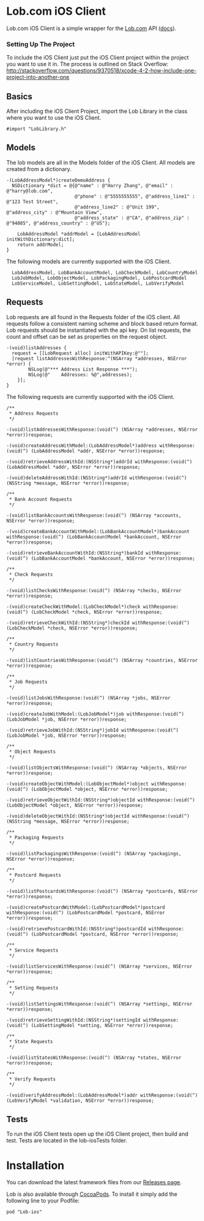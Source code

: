 Lob.com iOS Client
==================

Lob.com iOS Client is a simple wrapper for the [Lob.com](https://www.lob.com) API ([docs](https://www.lob.com/docs)).

### Setting Up The Project

To include the iOS Client just put the iOS Client project within the project you want to use it in. The process is outlined on Stack Overflow:
http://stackoverflow.com/questions/9370518/xcode-4-2-how-include-one-project-into-another-one

Basics
------
After including the iOS Client Project, import the Lob Library in the class where you want to use the iOS Client.

```objc
#import "LobLibrary.h"
```

Models
---------
The lob models are all in the Models folder of the iOS Client. All models are created from a dictionary.

```objc
-(LobAddressModel*)createDemoAddress {
  NSDictionary *dict = @{@"name" : @"Harry Zhang", @"email" : @"harry@lob.com",
                         @"phone" : @"5555555555", @"address_line1" : @"123 Test Street",
                         @"address_line2" : @"Unit 199", @"address_city" : @"Mountain View",
                         @"address_state" : @"CA", @"address_zip" : @"94085", @"address_country" : @"US"};
    
    LobAddressModel *addrModel = [LobAddressModel initWithDictionary:dict];
    return addrModel;
}
```

The following models are currently supported with the iOS Client.

```objc
  LobAddressModel, LobBankAccountModel, LobCheckModel, LobCountryModel
  LobJobModel, LobObjectModel, LobPackagingModel, LobPostcardModel
  LobServiceModel, LobSettingModel, LobStateModel, LobVerifyModel
```

Requests
---------
Lob requests are all found in the Requests folder of the iOS client. All requests follow a consistent naming scheme and block based return format. Lob requests should be instantiated with the api key. On list requests, the count and offset can be set as properties on the request object.

```objc
-(void)listAddresses {
  request = [[LobRequest alloc] initWithAPIKey:@""];
  [request listAddressesWithResponse:^(NSArray *addresses, NSError *error) {
        NSLog(@"*** Address List Response ***");
        NSLog(@"    Addresses: %@",addresses);
    }];
}
```

The following requests are currently supported with the iOS Client.

```objc
/**
 * Address Requests
 */

-(void)listAddressesWithResponse:(void(^) (NSArray *addresses, NSError *error))response;

-(void)createAddressWithModel:(LobAddressModel*)address withResponse:(void(^) (LobAddressModel *addr, NSError *error))response;

-(void)retrieveAddressWithId:(NSString*)addrId withResponse:(void(^) (LobAddressModel *addr, NSError *error))response;

-(void)deleteAddressWithId:(NSString*)addrId withResponse:(void(^) (NSString *message, NSError *error))response;

/**
 * Bank Account Requests
 */

-(void)listBankAccountsWithResponse:(void(^) (NSArray *accounts, NSError *error))response;

-(void)createBankAccountWithModel:(LobBankAccountModel*)bankAccount withResponse:(void(^) (LobBankAccountModel *bankAccount, NSError *error))response;

-(void)retrieveBankAccountWithId:(NSString*)bankId withResponse:(void(^) (LobBankAccountModel *bankAccount, NSError *error))response;

/**
 * Check Requests
 */

-(void)listChecksWithResponse:(void(^) (NSArray *checks, NSError *error))response;

-(void)createCheckWithModel:(LobCheckModel*)check withResponse:(void(^) (LobCheckModel *check, NSError *error))response;

-(void)retrieveCheckWithId:(NSString*)checkId withResponse:(void(^) (LobCheckModel *check, NSError *error))response;

/**
 * Country Requests
 */

-(void)listCountriesWithResponse:(void(^) (NSArray *countries, NSError *error))response;

/**
 * Job Requests
 */

-(void)listJobsWithResponse:(void(^) (NSArray *jobs, NSError *error))response;

-(void)createJobWithModel:(LobJobModel*)job withResponse:(void(^) (LobJobModel *job, NSError *error))response;

-(void)retrieveJobWithId:(NSString*)jobId withResponse:(void(^) (LobJobModel *job, NSError *error))response;

/**
 * Object Requests
 */

-(void)listObjectsWithResponse:(void(^) (NSArray *objects, NSError *error))response;

-(void)createObjectWithModel:(LobObjectModel*)object withResponse:(void(^) (LobObjectModel *object, NSError *error))response;

-(void)retrieveObjectWithId:(NSString*)objectId withResponse:(void(^) (LobObjectModel *object, NSError *error))response;

-(void)deleteObjectWithId:(NSString*)objectId withResponse:(void(^) (NSString *message, NSError *error))response;

/**
 * Packaging Requests
 */

-(void)listPackagingsWithResponse:(void(^) (NSArray *packagings, NSError *error))response;

/**
 * Postcard Requests
 */

-(void)listPostcardsWithResponse:(void(^) (NSArray *postcards, NSError *error))response;

-(void)createPostcardWithModel:(LobPostcardModel*)postcard withResponse:(void(^) (LobPostcardModel *postcard, NSError *error))response;

-(void)retrievePostcardWithId:(NSString*)postcardId withResponse:(void(^) (LobPostcardModel *postcard, NSError *error))response;

/**
 * Service Requests
 */

-(void)listServicesWithResponse:(void(^) (NSArray *services, NSError *error))response;

/**
 * Setting Requests
 */

-(void)listSettingsWithResponse:(void(^) (NSArray *settings, NSError *error))response;

-(void)retrieveSettingWithId:(NSString*)settingId withResponse:(void(^) (LobSettingModel *setting, NSError *error))response;

/**
 * State Requests
 */

-(void)listStatesWithResponse:(void(^) (NSArray *states, NSError *error))response;

/**
 * Verify Requests
 */

-(void)verifyAddressModel:(LobAddressModel*)addr withResponse:(void(^) (LobVerifyModel *validation, NSError *error))response;
```

Tests
---------
To run the iOS Client tests open up the iOS Client project, then build and test. Tests are located in the lob-iosTests folder.

# Installation

You can download the latest framework files from our [Releases page](https://github.com/lob/lob-ios/releases).

Lob is also available through [CocoaPods](http://cocoapods.org). To install it simply add the following line to your Podfile:

    pod "Lob-ios"
